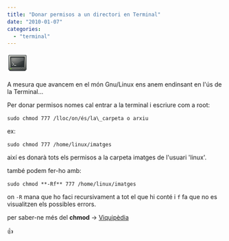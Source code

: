 ```yaml
---
title: "Donar permisos a un directori en Terminal"
date: "2010-01-07"
categories: 
  - "terminal"
---
```


![](images/terminal.png)

A mesura que avancem en el món Gnu/Linux ens anem endinsant en l'ús de la Terminal...

Per donar permisos nomes cal entrar a la terminal i escriure com a root:
```
sudo chmod 777 /lloc/on/és/la\_carpeta o arxiu
```
ex:

```
sudo chmod 777 /home/linux/imatges
```
així es donarà tots els permisos a la carpeta imatges de l'usuari 'linux'.

també podem fer-ho amb:

```
sudo chmod **-Rf** 777 /home/linux/imatges
```

on `-R` mana que ho faci recursivament a tot el que hi conté i `f` fa que no es visualitzen els possibles errors.

per saber-ne més del **chmod** → [Viquipèdia](http://ca.wikipedia.org/wiki/Chmod)

:+1:
